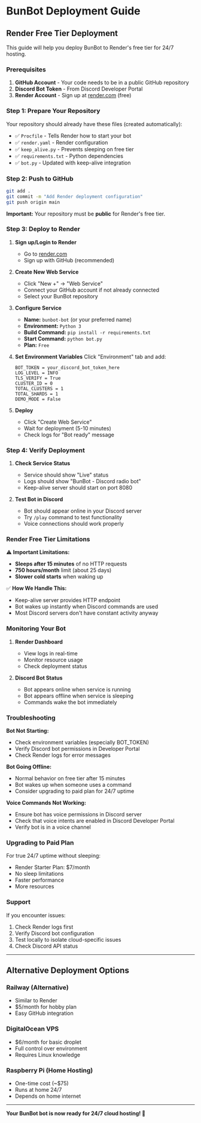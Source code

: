# BunBot Deployment Guide

## Render Free Tier Deployment

This guide will help you deploy BunBot to Render's free tier for 24/7 hosting.

### Prerequisites

1. **GitHub Account** - Your code needs to be in a public GitHub repository
2. **Discord Bot Token** - From Discord Developer Portal
3. **Render Account** - Sign up at [render.com](https://render.com) (free)

### Step 1: Prepare Your Repository

Your repository should already have these files (created automatically):
- ✅ `Procfile` - Tells Render how to start your bot
- ✅ `render.yaml` - Render configuration
- ✅ `keep_alive.py` - Prevents sleeping on free tier
- ✅ `requirements.txt` - Python dependencies
- ✅ `bot.py` - Updated with keep-alive integration

### Step 2: Push to GitHub

```bash
git add .
git commit -m "Add Render deployment configuration"
git push origin main
```

**Important:** Your repository must be **public** for Render's free tier.

### Step 3: Deploy to Render

1. **Sign up/Login to Render**
   - Go to [render.com](https://render.com)
   - Sign up with GitHub (recommended)

2. **Create New Web Service**
   - Click "New +" → "Web Service"
   - Connect your GitHub account if not already connected
   - Select your BunBot repository

3. **Configure Service**
   - **Name:** `bunbot-bot` (or your preferred name)
   - **Environment:** `Python 3`
   - **Build Command:** `pip install -r requirements.txt`
   - **Start Command:** `python bot.py`
   - **Plan:** `Free`

4. **Set Environment Variables**
   Click "Environment" tab and add:
   ```
   BOT_TOKEN = your_discord_bot_token_here
   LOG_LEVEL = INFO
   TLS_VERIFY = True
   CLUSTER_ID = 0
   TOTAL_CLUSTERS = 1
   TOTAL_SHARDS = 1
   DEMO_MODE = False
   ```

5. **Deploy**
   - Click "Create Web Service"
   - Wait for deployment (5-10 minutes)
   - Check logs for "Bot ready" message

### Step 4: Verify Deployment

1. **Check Service Status**
   - Service should show "Live" status
   - Logs should show "BunBot - Discord radio bot"
   - Keep-alive server should start on port 8080

2. **Test Bot in Discord**
   - Bot should appear online in your Discord server
   - Try `/play` command to test functionality
   - Voice connections should work properly

### Render Free Tier Limitations

⚠️ **Important Limitations:**
- **Sleeps after 15 minutes** of no HTTP requests
- **750 hours/month** limit (about 25 days)
- **Slower cold starts** when waking up

✅ **How We Handle This:**
- Keep-alive server provides HTTP endpoint
- Bot wakes up instantly when Discord commands are used
- Most Discord servers don't have constant activity anyway

### Monitoring Your Bot

1. **Render Dashboard**
   - View logs in real-time
   - Monitor resource usage
   - Check deployment status

2. **Discord Bot Status**
   - Bot appears online when service is running
   - Bot appears offline when service is sleeping
   - Commands wake the bot immediately

### Troubleshooting

**Bot Not Starting:**
- Check environment variables (especially BOT_TOKEN)
- Verify Discord bot permissions in Developer Portal
- Check Render logs for error messages

**Bot Going Offline:**
- Normal behavior on free tier after 15 minutes
- Bot wakes up when someone uses a command
- Consider upgrading to paid plan for 24/7 uptime

**Voice Commands Not Working:**
- Ensure bot has voice permissions in Discord server
- Check that voice intents are enabled in Discord Developer Portal
- Verify bot is in a voice channel

### Upgrading to Paid Plan

For true 24/7 uptime without sleeping:
- Render Starter Plan: $7/month
- No sleep limitations
- Faster performance
- More resources

### Support

If you encounter issues:
1. Check Render logs first
2. Verify Discord bot configuration
3. Test locally to isolate cloud-specific issues
4. Check Discord API status

---

## Alternative Deployment Options

### Railway (Alternative)
- Similar to Render
- $5/month for hobby plan
- Easy GitHub integration

### DigitalOcean VPS
- $6/month for basic droplet
- Full control over environment
- Requires Linux knowledge

### Raspberry Pi (Home Hosting)
- One-time cost (~$75)
- Runs at home 24/7
- Depends on home internet

---

**Your BunBot bot is now ready for 24/7 cloud hosting! 🎵**
